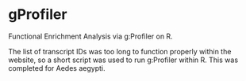 # gProfiler
Functional Enrichment Analysis via g:Profiler on R.

The list of transcript IDs was too long to function properly within the website, so a short script was used to run g:Profiler within R. This was completed for Aedes aegypti.
